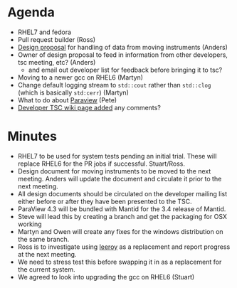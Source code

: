 Agenda
======

* RHEL7 and fedora
* Pull request builder (Ross)
* [Design proposal](https://github.com/mantidproject/documents/blob/master/Design/HandlingMovingInstruments.md) for handling of data from moving instruments (Anders) 
* Owner of design proposal to feed in information from other developers, tsc meeting, etc? (Anders)
  * and email out developer list for feedback before bringing it to tsc?
* Moving to a newer gcc on RHEL6 (Martyn)
* Change default logging stream to `std::cout` rather than `std::clog` (which is basically `std:cerr`) (Martyn)
* What to do about [Paraview](/Design/Paraview43.md) (Pete)
* [Developer TSC wiki page added](http://www.mantidproject.org/Technical_Steering_Committee) any comments?

Minutes
=======

* RHEL7 to be used for system tests pending an initial trial. These will replace RHEL6 for the PR jobs if successful. Stuart/Ross.
* Design document for moving instruments to be moved to the next meeting. Anders will update the document and circulate it prior to the next meeting.
* All design documents should be circulated on the developer mailing list either before or after they have been presented to the TSC.
* ParaView 4.3 will be bundled with Mantid for the 3.4 release of Mantid.
 * Steve will lead this by creating a branch and get the packaging for OSX working
 * Martyn and Owen will create any fixes for the windows distribution on the same branch. 
* Ross is to investigate using [leeroy](https://github.com/litl/leeroy) as a replacement and report progress at the next meeting.
 * We need to stress test this before swapping it in as a replacement for the current system.
* We agreed to look into upgrading the gcc on RHEL6 (Stuart)
